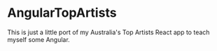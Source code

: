 # AngularTopArtists

This is just a little port of my Australia's Top Artists React app to teach myself some Angular.
